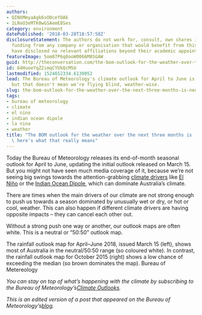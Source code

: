 ```yaml
---
authors:
- QINXMmyaAgk6sO0ceYOAk
- 1LReU3eMTK0wGSAemE8Ses
category: environment
datePublished: '2018-03-28T18:57:58Z'
disclosureStatement: The authors do not work for, consult, own shares in or receive
  funding from any company or organisation that would benefit from this article, and
  have disclosed no relevant affiliations beyond their academic appointment.
featureImage: 5om87P6q8ooW0066M8SGAW
guid: http://theconversation.com/the-bom-outlook-for-the-weather-over-the-next-three-months-is-neutral-heres-what-that-really-means-94031
id: 64HuoeYqZ2imqCYUkQcMSU
lastmodified: 1524652334.6130052
lead: The Bureau of Meteorology's climate outlook for April to June is 'neutral',
  but that doesn't mean we're flying blind, weather-wise.
slug: the-bom-outlook-for-the-weather-over-the-next-three-months-is-neutral--heres-what-that-really-means
tags:
- bureau of meteorology
- climate
- el nino
- indian ocean dipole
- la nina
- weather
title: "The BOM outlook for the weather over the next three months is 'neutral' \u2013\
  \ here's what that really means"
---
```

Today the Bureau of Meteorology releases its end-of-month seasonal outlook for April to June, updating the initial outlook released on March 15. But you might not have seen much media coverage of it, because we’re not seeing big swings towards the attention-grabbing [climate drivers](http://www.bom.gov.au/climate/about/) like [El Niño](http://www.bom.gov.au/climate/about/?bookmark=enso) or the [Indian Ocean Dipole](http://www.bom.gov.au/climate/about/?bookmark=iod), which can dominate Australia’s climate.


There are times when the main drivers of our climate are not strong enough to push us towards a season dominated by unusually wet or dry, or hot or cool, weather. This can also happen if different climate drivers are having opposite impacts – they can cancel each other out.

Without a strong push one way or another, our outlook maps are often white. This is a neutral or “50:50” outlook map.

[](https://images.theconversation.com/files/212120/original/file-20180327-188610-1h5u7bp.png?ixlib=rb-1.1.0&q=45&auto=format&w=1000&fit=clip) The rainfall outlook map for April–June 2018, issued March 15 (left), shows most of Australia in the neutral/50:50 range (so coloured white). In contrast, the rainfall outlook map for October 2015 (right) shows a low chance of exceeding the median (so brown dominates the map). Bureau of Metereology


_You can stay on top of what’s happening with the climate by subscribing to the Bureau of Meteorology’s[Climate Outlooks](https://e.bom.gov.au/link/id/zzzz53bb31db150fb433/page.html?prompt=1)._

_This is an edited version of a post that appeared on the Bureau of Meteorology’s[blog](http://media.bom.gov.au/social/)._